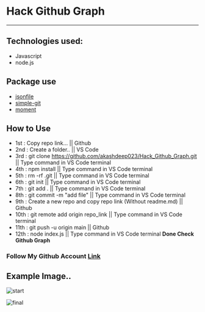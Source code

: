 # Hack Github Graph
---
## Technologies used:
- Javascript
- node.js

## Package use
- [jsonfile](https://www.npmjs.com/package/jsonfile)
- [simple-git](https://www.npmjs.com/package/simple-git)
- [moment](https://www.npmjs.com/package/moment)

## How to Use
- 1st : Copy repo link... || Github
- 2nd : Create a folder.. || VS Code
- 3rd : git clone https://github.com/akashdeep023/Hack_Github_Graph.git || Type command in VS Code terminal
- 4th : npm install || Type command in VS Code terminal
- 5th : rm -rf .git || Type command in VS Code terminal
- 6th : git init    || Type command in VS Code terminal
- 7th : git add .   || Type command in VS Code terminal
- 8th : git commit -m "add file"  || Type command in VS Code terminal
- 9th : Create a new repo and copy repo link (Without readme.md) || Github
- 10th : git remote add origin repo_link || Type command in VS Code terminal
- 11th : git push -u origin main  || Github
- 12th : node index.js  || Type command in VS Code terminal
<b>Done Check Github Graph</b>

### Follow My Github Account [Link](https://github.com/akashdeep023)
## Example Image..

![start](https://github.com/akashdeep023/Hack_Github_Graph/assets/126412088/4e1d1a46-d183-40a9-a7ec-6220247ef162)

![final](https://github.com/akashdeep023/Hack_Github_Graph/assets/126412088/2503e969-ea58-4a88-bf3b-90682565fac0)
